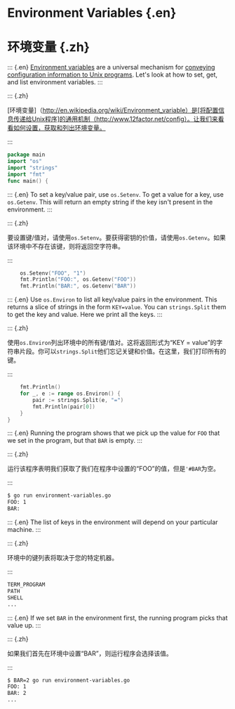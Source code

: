 
# Environment Variables {.en}


# 环境变量 {.zh}


::: {.en}
[Environment variables](http://en.wikipedia.org/wiki/Environment_variable)
are a universal mechanism for [conveying configuration
information to Unix programs](http://www.12factor.net/config).
Let's look at how to set, get, and list environment variables.
:::

::: {.zh}

[环境变量]（http://en.wikipedia.org/wiki/Environment_variable）是[将配置信息传递给Unix程序]的通用机制（http://www.12factor.net/config）。让我们来看看如何设置，获取和列出环境变量。

:::


```go
package main
import "os"
import "strings"
import "fmt"
func main() {
```


::: {.en}
To set a key/value pair, use `os.Setenv`. To get a
value for a key, use `os.Getenv`. This will return
an empty string if the key isn't present in the
environment.
:::

::: {.zh}

要设置键/值对，请使用`os.Setenv`。要获得密钥的价值，请使用`os.Getenv`。如果该环境中不存在该键，则将返回空字符串。

:::


```go
	os.Setenv("FOO", "1")
	fmt.Println("FOO:", os.Getenv("FOO"))
	fmt.Println("BAR:", os.Getenv("BAR"))
```


::: {.en}
Use `os.Environ` to list all key/value pairs in the
environment. This returns a slice of strings in the
form `KEY=value`. You can `strings.Split` them to
get the key and value. Here we print all the keys.
:::

::: {.zh}

使用`os.Environ`列出环境中的所有键/值对。这将返回形式为“KEY = value”的字符串片段。你可以`strings.Split`他们忘记关键和价值。在这里，我们打印所有的键。

:::


```go
	fmt.Println()
	for _, e := range os.Environ() {
		pair := strings.Split(e, "=")
		fmt.Println(pair[0])
	}
}
```


::: {.en}
Running the program shows that we pick up the value
for `FOO` that we set in the program, but that
`BAR` is empty.
:::

::: {.zh}

运行该程序表明我们获取了我们在程序中设置的“FOO”的值，但是`'#BAR`为空。

:::


```sh
$ go run environment-variables.go
FOO: 1
BAR: 
```


::: {.en}
The list of keys in the environment will depend on your
particular machine.
:::

::: {.zh}

环境中的键列表将取决于您的特定机器。

:::


```sh
TERM_PROGRAM
PATH
SHELL
...
```


::: {.en}
If we set `BAR` in the environment first, the running
program picks that value up.
:::

::: {.zh}

如果我们首先在环境中设置“BAR”，则运行程序会选择该值。

:::


```sh
$ BAR=2 go run environment-variables.go
FOO: 1
BAR: 2
...
```


